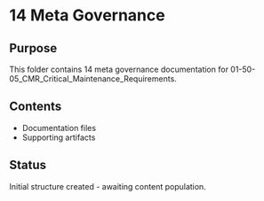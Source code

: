 # 14 Meta Governance

## Purpose
This folder contains 14 meta governance documentation for 01-50-05_CMR_Critical_Maintenance_Requirements.

## Contents
- Documentation files
- Supporting artifacts

## Status
Initial structure created - awaiting content population.
